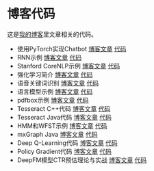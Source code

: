 # 博客代码

这是[我的博客](https://fancyerii.github.io)里文章相关的代码。

* 使用PyTorch实现Chatbot [博客文章](https://fancyerii.github.io/2019/02/14/chatbot/) [代码](./chatbot)
* RNN示例 [博客文章](https://fancyerii.github.io/books/rnn-intro/) [代码](./rnn)
* Stanford CoreNLP示例 [博客文章](https://fancyerii.github.io/books/rnn-intro/) [代码](./stanfordnlp)
* 强化学习简介 [博客文章](https://fancyerii.github.io/books/rl1/) [代码](./rl)
* 语音关键词识别 [博客文章](https://fancyerii.github.io/books/tf-keywords/) [代码](./tf-keywords)
* 语言模型示例 [博客文章](https://fancyerii.github.io/books/lm/) [代码](./lm)
* pdfbox示例 [博客文章](https://fancyerii.github.io/2019/03/12/1_pdfbox/) [代码](./testpdfbox)
* Tesseract C++代码 [博客文章](https://fancyerii.github.io/2019/03/12/3_tesseract/#c%E6%8E%A5%E5%8F%A3%E7%A4%BA%E4%BE%8B) [代码](./test-tesseract-cpp)
* Tesseract Java代码 [博客文章](https://fancyerii.github.io/2019/03/12/3_tesseract/#java%E6%8E%A5%E5%8F%A3) [代码](./test-tesseract-java)
* HMM和WFST示例 [博客文章](https://fancyerii.github.io/books/wfst-codes/) [代码](./hmm-wfst)
* mxGraph Java [博客文章](https://fancyerii.github.io/2019/03/26/mxgraph/) [代码](./mxgraphjava)
* Deep Q-Learning代码 [博客文章](https://fancyerii.github.io/books/dqn) [代码](./dqn)
* Policy Gradient代码 [博客文章](https://fancyerii.github.io/books/pg) [代码](./pg)
* DeepFM模型CTR预估理论与实战 [博客文章](https://fancyerii.github.io/2019/12/19/deepfm) [代码](./ctr)
